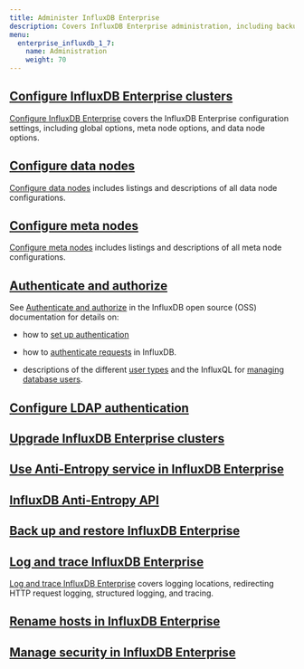 ```yaml
---
title: Administer InfluxDB Enterprise
description: Covers InfluxDB Enterprise administration, including backup and restore, configuration, logs, security, and upgrading.
menu:
  enterprise_influxdb_1_7:
    name: Administration
    weight: 70
---
```


## [Configure InfluxDB Enterprise clusters](/enterprise_influxdb/v1.7/administration/configuration/)

[Configure InfluxDB Enterprise](/enterprise_influxdb/v1.7/administration/configuration/) covers the InfluxDB Enterprise configuration settings, including global options, meta node options, and data node options.

## [Configure data nodes](/enterprise_influxdb/v1.7/administration/config-data-nodes/)

[Configure data nodes](/enterprise_influxdb/v1.7/administration/config-data-nodes/) includes listings and descriptions of all data node configurations.

## [Configure meta nodes](/enterprise_influxdb/v1.7/administration/config-meta-nodes/)

[Configure meta nodes](/enterprise_influxdb/v1.7/administration/config-meta-nodes/) includes listings and descriptions of all meta node configurations.

## [Authenticate and authorize](/influxdb/v1.7/administration/authentication_and_authorization/)

See [Authenticate and authorize](/influxdb/v1.7/administration/authentication_and_authorization/) in the InfluxDB open source (OSS) documentation for details on:

* how to
[set up authentication](/influxdb/v1.7/administration/authentication_and_authorization/#set-up-authentication)

* how to
[authenticate requests](/influxdb/v1.7/administration/authentication_and_authorization/#authenticate-requests) in InfluxDB.

* descriptions of the different
[user types](/influxdb/v1.7/administration/authentication_and_authorization/#user-types-and-privileges) and the InfluxQL for
[managing database users](/influxdb/v1.7/administration/authentication_and_authorization/#user-management-commands).

## [Configure LDAP authentication](/enterprise_influxdb/v1.7/administration/ldap/)

## [Upgrade InfluxDB Enterprise clusters](/enterprise_influxdb/v1.7/administration/upgrading/)

## [Use Anti-Entropy service in InfluxDB Enterprise](/enterprise_influxdb/v1.7/administration/anti-entropy/)

## [InfluxDB Anti-Entropy API](/enterprise_influxdb/v1.7/administration/anti-entropy-api/)

## [Back up and restore InfluxDB Enterprise](/enterprise_influxdb/v1.7/administration/backup-and-restore/)

## [Log and trace InfluxDB Enterprise](/enterprise_influxdb/v1.7/administration/logs/)

[Log and trace InfluxDB Enterprise](/enterprise_influxdb/v1.7/administration/logs/) covers logging locations, redirecting HTTP request logging, structured logging, and tracing.

## [Rename hosts in InfluxDB Enterprise](/enterprise_influxdb/v1.7/administration/renaming/)

## [Manage security in InfluxDB Enterprise](/enterprise_influxdb/v1.7/administration/security/)
